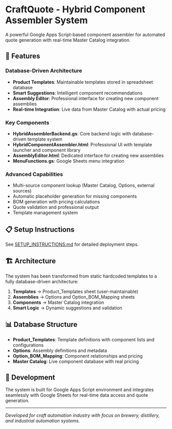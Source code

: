 # CraftQuote - Hybrid Component Assembler System

A powerful Google Apps Script-based component assembler for automated quote generation with real-time Master Catalog integration.

## 🚀 Features

### Database-Driven Architecture
- **Product Templates**: Maintainable templates stored in spreadsheet database
- **Smart Suggestions**: Intelligent component recommendations
- **Assembly Editor**: Professional interface for creating new component assemblies
- **Real-time Integration**: Live data from Master Catalog with actual pricing

### Key Components
- **HybridAssemblerBackend.gs**: Core backend logic with database-driven template system
- **HybridComponentAssembler.html**: Professional UI with template launcher and component library
- **AssemblyEditor.html**: Dedicated interface for creating new assemblies
- **MenuFunctions.gs**: Google Sheets menu integration

### Advanced Capabilities
- Multi-source component lookup (Master Catalog, Options, external sources)
- Automatic placeholder generation for missing components
- BOM generation with pricing calculations
- Quote validation and professional output
- Template management system

## 📋 Setup Instructions

See [SETUP_INSTRUCTIONS.md](SETUP_INSTRUCTIONS.md) for detailed deployment steps.

## 🏗️ Architecture

The system has been transformed from static hardcoded templates to a fully database-driven architecture:

1. **Templates** → Product_Templates sheet (user-maintainable)
2. **Assemblies** → Options and Option_BOM_Mapping sheets
3. **Components** → Master Catalog integration
4. **Smart Logic** → Dynamic suggestions and validation

## 📊 Database Structure

- **Product_Templates**: Template definitions with component lists and configurations
- **Options**: Assembly definitions and metadata
- **Option_BOM_Mapping**: Component relationships and pricing
- **Master Catalog**: Live component database with real pricing

## 🔧 Development

The system is built for Google Apps Script environment and integrates seamlessly with Google Sheets for real-time data access and quote generation.

---

*Developed for craft automation industry with focus on brewery, distillery, and industrial automation systems.*

